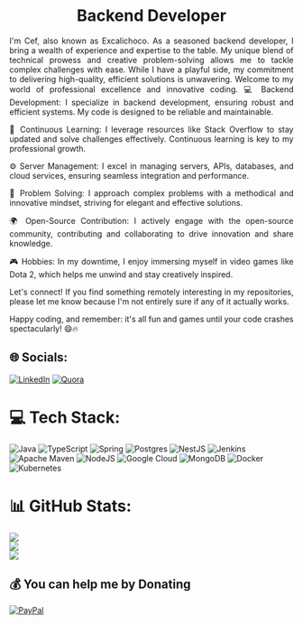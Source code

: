 <h1 align="center">Backend Developer</h1>

<div style="text-align: justify;">
 
  I'm Cef, also known as Excalichoco. As a seasoned backend developer, I bring a wealth of experience and expertise to the table. My unique blend of technical prowess and creative problem-solving allows me to tackle complex challenges with ease. While I have a playful side, my commitment to delivering high-quality, efficient solutions is unwavering. Welcome to my world of professional excellence and innovative coding.
💻 Backend Development: I specialize in backend development, ensuring robust and efficient systems. My code is designed to be reliable and maintainable.

🚀 Continuous Learning: I leverage resources like Stack Overflow to stay updated and solve challenges effectively. Continuous learning is key to my professional growth.

⚙️ Server Management: I excel in managing servers, APIs, databases, and cloud services, ensuring seamless integration and performance.

🌟 Problem Solving: I approach complex problems with a methodical and innovative mindset, striving for elegant and effective solutions.

🌍 Open-Source Contribution: I actively engage with the open-source community, contributing and collaborating to drive innovation and share knowledge.

🎮 Hobbies: In my downtime, I enjoy immersing myself in video games like Dota 2, which helps me unwind and stay creatively inspired.

  Let's connect! If you find something remotely interesting in my repositories, please let me know because I'm not entirely sure if any of it actually works.

  Happy coding, and remember: it's all fun and games until your code crashes spectacularly! 😄🔥
</div>





## 🌐 Socials:
[![LinkedIn](https://img.shields.io/badge/LinkedIn-%230077B5.svg?logo=linkedin&logoColor=white)](https://linkedin.com/in/https://www.linkedin.com/in/cefriandy-simarmata-613722129/) [![Quora](https://img.shields.io/badge/Quora-%23B92B27.svg?logo=Quora&logoColor=white)](https://quora.com/profile/https://id.quora.com/profile/Doko-2) 

# 💻 Tech Stack:
![Java](https://img.shields.io/badge/java-%23ED8B00.svg?style=for-the-badge&logo=java&logoColor=white) ![TypeScript](https://img.shields.io/badge/typescript-%23007ACC.svg?style=for-the-badge&logo=typescript&logoColor=white) ![Spring](https://img.shields.io/badge/spring-%236DB33F.svg?style=for-the-badge&logo=spring&logoColor=white) ![Postgres](https://img.shields.io/badge/postgres-%23316192.svg?style=for-the-badge&logo=postgresql&logoColor=white) ![NestJS](https://img.shields.io/badge/nestjs-%23E0234E.svg?style=for-the-badge&logo=nestjs&logoColor=white) ![Jenkins](https://img.shields.io/badge/jenkins-%232C5263.svg?style=for-the-badge&logo=jenkins&logoColor=white) ![Apache Maven](https://img.shields.io/badge/Apache%20Maven-C71A36?style=for-the-badge&logo=Apache%20Maven&logoColor=white) ![NodeJS](https://img.shields.io/badge/node.js-6DA55F?style=for-the-badge&logo=node.js&logoColor=white) ![Google Cloud](https://img.shields.io/badge/Google%20Cloud-%234285F4.svg?style=for-the-badge&logo=google-cloud&logoColor=white) ![MongoDB](https://img.shields.io/badge/MongoDB-%234ea94b.svg?style=for-the-badge&logo=mongodb&logoColor=white) ![Docker](https://img.shields.io/badge/docker-%230db7ed.svg?style=for-the-badge&logo=docker&logoColor=white) ![Kubernetes](https://img.shields.io/badge/kubernetes-%23326ce5.svg?style=for-the-badge&logo=kubernetes&logoColor=white)
# 📊 GitHub Stats:
![](https://github-readme-stats.vercel.app/api?username=cefriandy&theme=tokyonight&hide_border=true&include_all_commits=false&count_private=false)<br/>
![](https://github-readme-streak-stats.herokuapp.com/?user=cefriandy&theme=tokyonight&hide_border=true)<br/>
![](https://github-readme-stats.vercel.app/api/top-langs/?username=cefriandy&theme=tokyonight&hide_border=true&include_all_commits=false&count_private=false&layout=compact)

## 💰 You can help me by Donating
  [![PayPal](https://img.shields.io/badge/PayPal-00457C?style=for-the-badge&logo=paypal&logoColor=white)](https://paypal.me/paypal.me/cefriandy) 

  
<!-- Proudly created with GPRM ( https://gprm.itsvg.in ) -->
